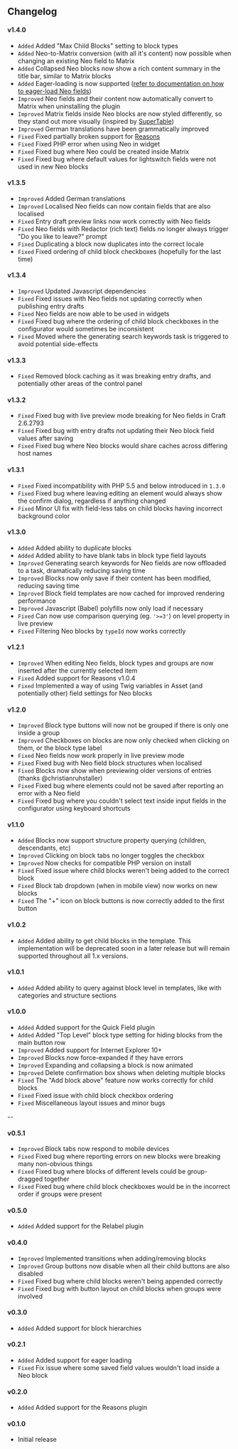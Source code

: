 ## Changelog

#### v1.4.0
- `Added` Added "Max Child Blocks" setting to block types
- `Added` Neo-to-Matrix conversion (with all it's content) now possible when changing an existing Neo field to Matrix
- `Added` Collapsed Neo blocks now show a rich content summary in the title bar, similar to Matrix blocks
- `Added` Eager-loading is now supported ([refer to documentation on how to eager-load Neo fields](https://github.com/benjamminf/craft-neo/wiki/5.-Eager-Loading))
- `Improved` Neo fields and their content now automatically convert to Matrix when uninstalling the plugin
- `Improved` Matrix fields inside Neo blocks are now styled differently, so they stand out more visually (inspired by [SuperTable](https://github.com/engram-design/SuperTable))
- `Improved` German translations have been grammatically improved
- `Fixed` Fixed partially broken support for [Reasons](https://github.com/mmikkel/Reasons-Craft)
- `Fixed` Fixed PHP error when using Neo in widget
- `Fixed` Fixed bug where Neo could be created inside Matrix
- `Fixed` Fixed bug where default values for lightswitch fields were not used in new Neo blocks

#### v1.3.5
- `Improved` Added German translations
- `Improved` Localised Neo fields can now contain fields that are also localised
- `Fixed` Entry draft preview links now work correctly with Neo fields
- `Fixed` Neo fields with Redactor (rich text) fields no longer always trigger "Do you like to leave?" prompt
- `Fixed` Duplicating a block now duplicates into the correct locale
- `Fixed` Fixed ordering of child block checkboxes (hopefully for the last time)

#### v1.3.4
- `Improved` Updated Javascript dependencies
- `Fixed` Fixed issues with Neo fields not updating correctly when publishing entry drafts
- `Fixed` Neo fields are now able to be used in widgets
- `Fixed` Fixed bug where the ordering of child block checkboxes in the configurator would sometimes be inconsistent
- `Fixed` Moved where the generating search keywords task is triggered to avoid potential side-effects

#### v1.3.3
- `Fixed` Removed block caching as it was breaking entry drafts, and potentially other areas of the control panel

#### v1.3.2
- `Fixed` Fixed bug with live preview mode breaking for Neo fields in Craft 2.6.2793
- `Fixed` Fixed bug with entry drafts not updating their Neo block field values after saving
- `Fixed` Fixed bug where Neo blocks would share caches across differing host names

#### v1.3.1
- `Fixed` Fixed incompatibility with PHP 5.5 and below introduced in `1.3.0`
- `Fixed` Fixed bug where leaving editing an element would always show the confirm dialog, regardless if anything changed
- `Fixed` Minor UI fix with field-less tabs on child blocks having incorrect background color

#### v1.3.0
- `Added` Added ability to duplicate blocks
- `Added` Added ability to have blank tabs in block type field layouts
- `Improved` Generating search keywords for Neo fields are now offloaded to a task, dramatically reducing saving time
- `Improved` Blocks now only save if their content has been modified, reducing saving time
- `Improved` Block field templates are now cached for improved rendering performance
- `Improved` Javascript (Babel) polyfills now only load if necessary
- `Fixed` Can now use comparison querying (eg. `'>=3'`) on level property in live preview
- `Fixed` Filtering Neo blocks by `typeId` now works correctly

#### v1.2.1
- `Improved` When editing Neo fields, block types and groups are now inserted after the currently selected item
- `Fixed` Added support for Reasons v1.0.4
- `Fixed` Implemented a way of using Twig variables in Asset (and potentially other) field settings for Neo blocks

#### v1.2.0
- `Improved` Block type buttons will now not be grouped if there is only one inside a group
- `Improved` Checkboxes on blocks are now only checked when clicking on them, or the block type label
- `Fixed` Neo fields now work properly in live preview mode
- `Fixed` Fixed bug with Neo field block structures when localised
- `Fixed` Blocks now show when previewing older versions of entries (thanks @christianruhstaller)
- `Fixed` Fixed bug where elements could not be saved after reporting an error with a Neo field
- `Fixed` Fixed bug where you couldn't select text inside input fields in the configurator using keyboard shortcuts

#### v1.1.0
- `Added` Blocks now support structure property querying (children, descendants, etc)
- `Improved` Clicking on block tabs no longer toggles the checkbox
- `Improved` Now checks for compatible PHP version on install
- `Fixed` Fixed issue where child blocks weren't being added to the correct block
- `Fixed` Block tab dropdown (when in mobile view) now works on new blocks
- `Fixed` The "+" icon on block buttons is now correctly added to the first button

#### v1.0.2
- `Added` Added ability to get child blocks in the template. This implementation will be deprecated soon in a later release but will remain supported throughout all 1.x versions.

#### v1.0.1
- `Added` Added ability to query against block level in templates, like with categories and structure sections

#### v1.0.0
- `Added` Added support for the Quick Field plugin
- `Added` Added "Top Level" block type setting for hiding blocks from the main button row
- `Improved` Added support for Internet Explorer 10+
- `Improved` Blocks now force-expanded if they have errors
- `Improved` Expanding and collapsing a block is now animated
- `Improved` Delete confirmation box shows when deleting multiple blocks
- `Fixed` The "Add block above" feature now works correctly for child blocks
- `Fixed` Fixed issue with child block checkbox ordering
- `Fixed` Miscellaneous layout issues and minor bugs

--

#### v0.5.1
- `Improved` Block tabs now respond to mobile devices
- `Fixed` Fixed bug where reporting errors on new blocks were breaking many non-obvious things
- `Fixed` Fixed bug where blocks of different levels could be group-dragged together
- `Fixed` Fixed bug where child block checkboxes would be in the incorrect order if groups were present

#### v0.5.0
- `Added` Added support for the Relabel plugin

#### v0.4.0
- `Improved` Implemented transitions when adding/removing blocks
- `Improved` Group buttons now disable when all their child buttons are also disabled
- `Fixed` Fixed bug where child blocks weren't being appended correctly
- `Fixed` Fixed bug with button layout on child blocks when groups were involved

#### v0.3.0
- `Added` Added support for block hierarchies

#### v0.2.1
- `Added` Added support for eager loading
- `Fixed` Fix issue where some saved field values wouldn't load inside a Neo block

#### v0.2.0
- `Added` Added support for the Reasons plugin

#### v0.1.0
- Initial release

